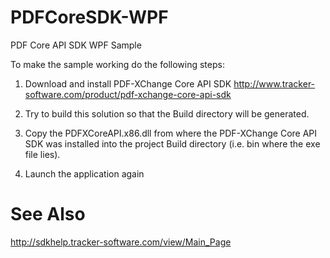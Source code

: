 # PDFCoreSDK-WPF
PDF Core API SDK WPF Sample

To make the sample working do the following steps:

1) Download and install PDF-XChange Core API SDK http://www.tracker-software.com/product/pdf-xchange-core-api-sdk

2) Try to build this solution so that the Build directory will be generated.

3) Copy the PDFXCoreAPI.x86.dll from where the PDF-XChange Core API SDK was installed into the project Build directory (i.e. bin where the exe file lies).

4) Launch the application again


# See Also
http://sdkhelp.tracker-software.com/view/Main_Page
